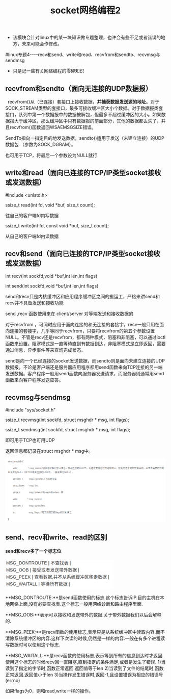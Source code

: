 ﻿---
layout: post
title:  "socket网络编程2"
data: 星期二, 07. 四月 2020 11:33上午 
categories: linux
tags: 专题
---
* 该模块会针对linux中的某一块知识做专题整理，也许会有些不足或者错误的地方，未来可能会作修改。

#linux专题4----recv和send、write和read、recvfrom和sendto、recvmsg与sendmsg

* 只是记一些有关网络编程的零碎知识




## recvfrom和sendto（面向无连接的UDP数据报）
  recvfrom()从（已连接）套接口上接收数据，**并捕获数据发送源的地址**。对于SOCK_STREAM类型的套接口，最多可接收缓冲区大小个数据。对于数据报类套接口，队列中第一个数据报中的数据被解包，但最多不超过缓冲区的大小。如果数据报大于缓冲区，那么缓冲区中只有数据报的前面部分，其他的数据都丢失了，并且recvfrom()函数返回WSAEMSGSIZE错误。

SendTo指向一指定目的地发送数据，sendto()适用于发送（未建立连接）的UDP数据包 （参数为SOCK_DGRAM）。

也可用于TCP，将最后一个参数设为NULL就行

## write和read（面向已连接的TCP/IP类型socket接收或发送数据）

 #include <unistd.h>
 
ssize_t read(int fd, void *buf, size_t count);

往自己的客户端fd内写数据

ssize_t write(int fd, const void *buf, size_t count);

从自己的客户端fd内读数据




## recv和send（面向已连接的TCP/IP类型socket接收或发送数据）
int recv(int sockfd,void *buf,int len,int flags)

int send(int sockfd,void *buf,int len,int flags)


send和recv只是内核缓冲区和应用程序缓冲区之间的搬运工，严格来讲send和recv并不具备发送和接收功能

send ,recv 函数使用来在 client/server 对等端发送和接收数据的

对于recvfrom ，可同时应用于面向连接的和无连接的套接字。recv一般只用在面向连接的套接字，几乎等同于recvfrom，只要将recvfrom的第五个参数设置NULL。不管是recv还是recvfrom，都有两种模式，阻塞和非阻塞，可以通过ioctl函数来设置。阻塞模式是一直等待直到有数据到达，非阻塞模式是立即返回，需要通过消息，异步事件等来查询完成状态。

send是向一个已经连接的socket发送数据，而sendto则是面向未建立连接的UDP数据报。不论是客户端还是服务器应用程序都用send函数来向TCP连接的另一端发送数据。客户程序一般用send函数向服务器发送请求，而服务器则通常用send函数来向客户程序发送应答。

## recvmsg与sendmsg


 #include "sys/socket.h"

ssize_t recvmsg(int sockfd,  struct msghdr * msg, int flags);

ssize_t sendmsg(int sockfd,  struct msghdr * msg, int flags);

即可用于TCP也可用UDP

返回信息都记录在struct msghdr * msg中。

![](https://github.com/LLLibra/LLLibra.github.io/raw/master/_posts/imgs/20200407-144832.png)

## send、recv和write、read的区别

#### send和recv多了一个标志位
![](https://github.com/LLLibra/LLLibra.github.io/raw/master/_posts/imgs/20200407-134644.png)

>
**MSG_DONTROUTE:**是send函数使用的标志.这个标志告诉IP.目的主机在本地网络上面,没有必要查找表.这个标志一般用网络诊断和路由程序里面.
>
**MSG_OOB:**表示可以接收和发送带外的数据.关于带外数据我们以后会解释的.
>
**MSG_PEEK:**是recv函数的使用标志,表示只是从系统缓冲区中读取内容,而不清除系统缓冲区的内容.这样下次读的时候,仍然是一样的内容.一般在有多个进程读写数据时可以使用这个标志.
>
**MSG_WAITALL:**是recv函数的使用标志,表示等到所有的信息到达时才返回.使用这个标志的时候recv回一直阻塞,直到指定的条件满足,或者是发生了错误. 1)当读到了指定的字节时,函数正常返回.返回值等于len 2)当读到了文件的结尾时,函数正常返回.返回值小于len 3)当操作发生错误时,返回-1,且设置错误为相应的错误号(errno)

 如果flags为0，则和read,write一样的操作。








